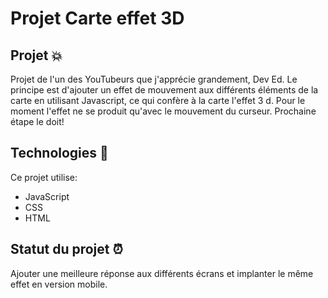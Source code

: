 # Projet Carte effet 3D

## Projet :boom:
Projet de l'un des YouTubeurs que j'apprécie grandement, Dev Ed. Le principe est d'ajouter un effet de mouvement aux différents éléments de la carte en utilisant Javascript, ce qui confère à la carte l'effet 3 d. Pour le moment l'effet ne se produit qu'avec le mouvement du curseur. Prochaine étape le doit!
	  
## Technologies :rocket:
Ce projet utilise:
* JavaScript
* CSS
* HTML

## Statut du projet :alarm_clock:
Ajouter une meilleure réponse aux différents écrans et implanter le même effet en version mobile.
	

